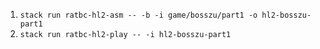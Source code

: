 1. `stack run ratbc-hl2-asm -- -b -i game/bosszu/part1 -o hl2-bosszu-part1`
2. `stack run ratbc-hl2-play -- -i hl2-bosszu-part1`
